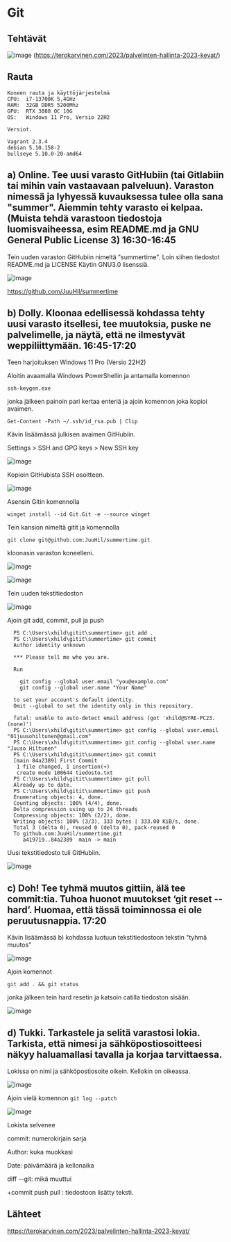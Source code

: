 # Git

## Tehtävät
![image](https://user-images.githubusercontent.com/122887067/232315676-abcf6364-e8dd-4b27-905a-c72fdef45e26.png)
(https://terokarvinen.com/2023/palvelinten-hallinta-2023-kevat/)



## Rauta

    Koneen rauta ja käyttöjärjestelmä
    CPU:  i7-13700K 5,4GHz
    RAM:  32GB DDR5 5200Mhz
    GPU:  RTX 3080 OC 10G
    OS:   Windows 11 Pro, Versio 22H2
    
    Versiot. 
    
    Vagrant 2.3.4
    debian 5.10.158-2
    bullseye 5.10.0-20-amd64
    
## a) Online. Tee uusi varasto GitHubiin (tai Gitlabiin tai mihin vain vastaavaan palveluun). Varaston nimessä ja lyhyessä kuvauksessa tulee olla sana "summer". Aiemmin tehty varasto ei kelpaa. (Muista tehdä varastoon tiedostoja luomisvaiheessa, esim README.md ja GNU General Public License 3) 16:30-16:45

Tein uuden varaston GitHubiin nimeltä "summertime".
Loin siihen tiedostot README.md ja LICENSE
Käytin GNU3.0 lisenssiä.

![image](https://user-images.githubusercontent.com/122887067/232316091-1f7c0ead-0b9c-4922-819e-e3693b8f26c8.png)

https://github.com/JuuHil/summertime

## b) Dolly. Kloonaa edellisessä kohdassa tehty uusi varasto itsellesi, tee muutoksia, puske ne palvelimelle, ja näytä, että ne ilmestyvät weppiliittymään. 16:45-17:20
Teen harjoituksen Windows 11 Pro (Versio 22H2)

Aloitin avaamalla Windows PowerShellin ja antamalla komennon

    ssh-keygen.exe
  
jonka jälkeen painoin pari kertaa enteriä ja ajoin komennon joka kopioi avaimen.

    Get-Content -Path ~/.ssh/id_rsa.pub | Clip
  
Kävin lisäämässä julkisen avaimen GitHubiin.

Settings > SSH and GPG keys > New SSH key

![image](https://user-images.githubusercontent.com/122887067/232316465-22f5ef87-96a2-4977-b421-3d220516474e.png)

Kopioin GitHubista SSH osoitteen.

![image](https://user-images.githubusercontent.com/122887067/232317372-d8f379f9-a27c-4334-9e55-f4c7c82b90ea.png)

Asensin Gitin komennolla

    winget install --id Git.Git -e --source winget
  
Tein kansion nimeltä gitit ja komennolla 

    git clone git@github.com:JuuHil/summertime.git
  
kloonasin varaston koneelleni.

![image](https://user-images.githubusercontent.com/122887067/232318947-44c5de54-6521-48cc-a5af-caa6d41edad3.png)

![image](https://user-images.githubusercontent.com/122887067/232318956-49522bdd-ce06-44e5-b3c6-533f7c8297f5.png)

Tein uuden tekstitiedoston 

![image](https://user-images.githubusercontent.com/122887067/232319098-1edc1989-e821-4a9b-92b3-4824076b1eca.png)

Ajoin git add, commit, pull ja push

      PS C:\Users\xhild\gitit\summertime> git add .
      PS C:\Users\xhild\gitit\summertime> git commit
      Author identity unknown

      *** Please tell me who you are.

      Run

        git config --global user.email "you@example.com"
        git config --global user.name "Your Name"

      to set your account's default identity.
      Omit --global to set the identity only in this repository.

      fatal: unable to auto-detect email address (got 'xhild@SYRE-PC23.(none)')
      PS C:\Users\xhild\gitit\summertime> git config --global user.email "01juusohiltunen@gmail.com"
      PS C:\Users\xhild\gitit\summertime> git config --global user.name "Juuso Hiltunen"
      PS C:\Users\xhild\gitit\summertime> git commit
      [main 84a2389] First Commit
       1 file changed, 1 insertion(+)
       create mode 100644 tiedosto.txt
      PS C:\Users\xhild\gitit\summertime> git pull
      Already up to date.
      PS C:\Users\xhild\gitit\summertime> git push
      Enumerating objects: 4, done.
      Counting objects: 100% (4/4), done.
      Delta compression using up to 24 threads
      Compressing objects: 100% (2/2), done.
      Writing objects: 100% (3/3), 333 bytes | 333.00 KiB/s, done.
      Total 3 (delta 0), reused 0 (delta 0), pack-reused 0
      To github.com:JuuHil/summertime.git
         a419719..84a2389  main -> main

Uusi tekstitiedosto tuli GitHubiin.

![image](https://user-images.githubusercontent.com/122887067/232319407-7191e0a3-b45d-4927-a88a-3ee778755773.png)


## c) Doh! Tee tyhmä muutos gittiin, älä tee commit:tia. Tuhoa huonot muutokset ‘git reset --hard’. Huomaa, että tässä toiminnossa ei ole peruutusnappia. 17:20

Kävin lisäämässä b) kohdassa luotuun tekstitiedostoon tekstin "tyhmä muutos"

![image](https://user-images.githubusercontent.com/122887067/232319577-e9ee86ab-26f1-4137-8aba-d3ec33f05fe9.png)

Ajoin komennot 

    git add . && git status
    
jonka jälkeen tein hard resetin ja katsoin catilla tiedoston sisään.

![image](https://user-images.githubusercontent.com/122887067/232319736-9bce5be3-b168-4aed-921a-c24872f1dabd.png)

## d) Tukki. Tarkastele ja selitä varastosi lokia. Tarkista, että nimesi ja sähköpostiosoitteesi näkyy haluamallasi tavalla ja korjaa tarvittaessa.

Lokissa on nimi ja sähköpostiosoite oikein. Kellokin on oikeassa.

![image](https://user-images.githubusercontent.com/122887067/232319872-3e916abb-3731-41ae-9ad3-08486ca8a337.png)

Ajoin vielä komennon `git log --patch`

![image](https://user-images.githubusercontent.com/122887067/232320243-2f351b5b-cf4a-4971-bff4-9d91425bf34f.png)

Lokista selvenee 

commit: numerokirjain sarja

Author: kuka muokkasi

Date: päivämäärä ja kellonaika

diff --git: mikä muuttui

+commit push pull : tiedostoon lisätty teksti.



## Lähteet 
https://terokarvinen.com/2023/palvelinten-hallinta-2023-kevat/
